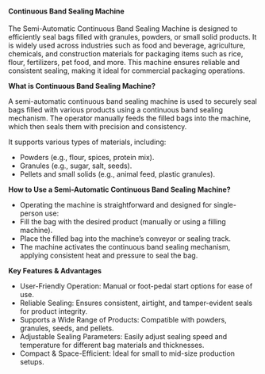 #### **Continuous Band Sealing Machine**

The Semi-Automatic Continuous Band Sealing Machine is designed to efficiently seal bags filled with granules, powders, or small solid products. It is widely used across industries such as food and beverage, agriculture, chemicals, and construction materials for packaging items such as rice, flour, fertilizers, pet food, and more. This machine ensures reliable and consistent sealing, making it ideal for commercial packaging operations.

**What is Continuous Band Sealing Machine?**

A semi-automatic continuous band sealing machine is used to securely seal bags filled with various products using a continuous band sealing mechanism. The operator manually feeds the filled bags into the machine, which then seals them with precision and consistency.

It supports various types of materials, including:
- Powders (e.g., flour, spices, protein mix).
- Granules (e.g., sugar, salt, seeds).
- Pellets and small solids (e.g., animal feed, plastic granules).

**How to Use a Semi-Automatic Continuous Band Sealing Machine?**

- Operating the machine is straightforward and designed for single-person use:
- Fill the bag with the desired product (manually or using a filling machine).
- Place the filled bag into the machine’s conveyor or sealing track.
- The machine activates the continuous band sealing mechanism, applying consistent heat and pressure to seal the bag.

**Key Features & Advantages**

- User-Friendly Operation: Manual or foot-pedal start options for ease of use.
- Reliable Sealing: Ensures consistent, airtight, and tamper-evident seals for product integrity.
- Supports a Wide Range of Products: Compatible with powders, granules, seeds, and pellets.
- Adjustable Sealing Parameters: Easily adjust sealing speed and temperature for different bag materials and thicknesses.
- Compact & Space-Efficient: Ideal for small to mid-size production setups.